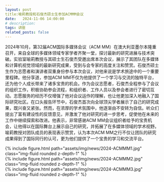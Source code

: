 ```yaml
---
layout: post
title:喻莉教授和石俊杰硕士生参加ACMMM会议
date:   2024-11-06 14:00:00
# description:
tags: 讲座
related_posts: false
---
```


2024年10月，第32届ACM国际多媒体会议（ACM MM）在澳大利亚墨尔本隆重召开，来自全球的多媒体领域专家学者齐聚一堂，探讨最新的研究进展与技术突破。实验室喻莉教授与其硕士生石俊杰受邀出席本次会议，展示了其团队在多媒体和计算机视觉领域的最新研究成果，受到与会专家的高度关注和赞赏。石俊杰硕士生作为志愿者和演讲者双重身份参与本次会议，对他来说是学术旅途中的一个重要里程碑。他分享道，参加ACM MM不仅为他提供了一个学习与交流的独特平台，还为他个人成长带来了诸多宝贵的机会。作为会议志愿者，石俊杰全程参与了会议的组织工作，积极协助参会流程，和组织者、工作人员以及参会者进行了密切互动。志愿服务的经历不仅增强了他对会议运作的理解，也让他更加深入地融入了国际研究社区。在口头报告环节中，石俊杰首次向全球顶尖学者展示了自己的研究成果，既兴奋又紧张。然而，在浓厚的学术氛围中，他逐渐由不安转为自信。听众们提出了富有建设性的反馈意见，并激发了他对研究的进一步思考，促使他在未来的工作中继续探索和改进。他表示，非常感谢ACM MM会议组织者给予的宝贵机会，让他得以在国际舞台上展示自己的研究，并拓展了在多媒体领域的学术视野。喻莉教授对团队成员的表现表示赞赏，认为本次ACM MM之行不仅让团队的研究成果得到了国际同行的认可，更为他们提供了一个宝贵的学习和交流平台。

<div class="row mt-3">
    <div class="col-sm mt-3 mt-md-0">
        {% include figure.html path="assets/img/news/2024-ACMMM1.jpg" class="img-fluid rounded z-depth-1" %}
    </div>
</div>

<div class="row mt-3">
    <div class="col-sm mt-3 mt-md-0">
        {% include figure.html path="assets/img/news/2024-ACMMM2.jpg" class="img-fluid rounded z-depth-1" %}
    </div>
</div>


<div class="row mt-3">
    <div class="col-sm mt-3 mt-md-0">
        {% include figure.html path="assets/img/news/2024-ACMMM3.jpg" class="img-fluid rounded z-depth-1" %}
    </div>
</div>
